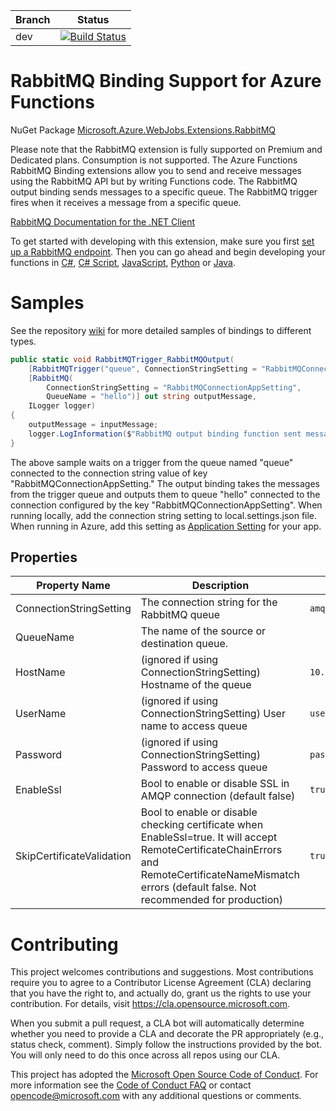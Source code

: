 |Branch|Status|
|---|---|
|dev|[![Build Status](https://azfunc.visualstudio.com/Azure%20Functions/_apis/build/status/Azure.azure-functions-rabbitmq-extension?branchName=dev)](https://azfunc.visualstudio.com/Azure%20Functions/_build/latest?definitionId=48&branchName=dev)|

# RabbitMQ Binding Support for Azure Functions
NuGet Package [Microsoft.Azure.WebJobs.Extensions.RabbitMQ](https://www.nuget.org/packages/Microsoft.Azure.WebJobs.Extensions.RabbitMQ)

Please note that the RabbitMQ extension is fully supported on Premium and Dedicated plans. Consumption is not supported. The Azure Functions RabbitMQ Binding extensions allow you to send and receive messages using the RabbitMQ API but by writing Functions code. The RabbitMQ output binding sends messages to a specific queue. The RabbitMQ trigger fires when it receives a message from a specific queue.

[RabbitMQ Documentation for the .NET Client](https://www.rabbitmq.com/dotnet-api-guide.html)

To get started with developing with this extension, make sure you first [set up a RabbitMQ endpoint](https://github.com/Azure/azure-functions-rabbitmq-extension/wiki/Setting-up-a-RabbitMQ-Endpoint). Then you can go ahead and begin developing your functions in [C#](https://github.com/Azure/azure-functions-rabbitmq-extension/wiki/Samples-in-C%23), [C# Script](https://github.com/Azure/azure-functions-rabbitmq-extension/wiki/Samples-in-CSX), [JavaScript](https://github.com/Azure/azure-functions-rabbitmq-extension/wiki/Samples-in-JavaScript), [Python](https://github.com/Azure/azure-functions-rabbitmq-extension/wiki/Samples-in-Python) or [Java](https://github.com/Azure/azure-functions-rabbitmq-extension/wiki/Samples-in-Java).

# Samples

See the repository [wiki](https://github.com/Azure/azure-functions-rabbitmq-extension/wiki) for more detailed samples of bindings to different types.

```C#
public static void RabbitMQTrigger_RabbitMQOutput(
    [RabbitMQTrigger("queue", ConnectionStringSetting = "RabbitMQConnectionAppSetting")] string inputMessage,
    [RabbitMQ(
        ConnectionStringSetting = "RabbitMQConnectionAppSetting",
        QueueName = "hello")] out string outputMessage,
    ILogger logger)
{
    outputMessage = inputMessage;
    logger.LogInformation($"RabbitMQ output binding function sent message: {outputMessage}");
}
```

The above sample waits on a trigger from the queue named "queue" connected to the connection string value of key "RabbitMQConnectionAppSetting." The output binding takes the messages from the trigger queue and outputs them to queue "hello" connected to the connection configured by the key "RabbitMQConnectionAppSetting". When running locally, add the connection string setting to local.settings.json file. When running in Azure, add this setting as [Application Setting](https://docs.microsoft.com/en-us/azure/azure-functions/functions-how-to-use-azure-function-app-settings) for your app.


## Properties

|Property Name|Description|Example|
|--|--|--|
|ConnectionStringSetting|The connection string for the RabbitMQ queue|`amqp://user:password@url:port`|
|QueueName|The name of the source or destination queue.|
|HostName|(ignored if using ConnectionStringSetting) Hostname of the queue|`10.26.45.210`|
|UserName|(ignored if using ConnectionStringSetting) User name to access queue|`user`|
|Password|(ignored if using ConnectionStringSetting) Password to access queue|`password`|
|EnableSsl|Bool to enable or disable SSL in AMQP connection (default false)|`true`|
|SkipCertificateValidation|Bool to enable or disable checking certificate when EnableSsl=true. It will accept RemoteCertificateChainErrors and RemoteCertificateNameMismatch errors (default false. Not recommended for production)|`true`|

# Contributing

This project welcomes contributions and suggestions.  Most contributions require you to agree to a
Contributor License Agreement (CLA) declaring that you have the right to, and actually do, grant us
the rights to use your contribution. For details, visit https://cla.opensource.microsoft.com.

When you submit a pull request, a CLA bot will automatically determine whether you need to provide
a CLA and decorate the PR appropriately (e.g., status check, comment). Simply follow the instructions
provided by the bot. You will only need to do this once across all repos using our CLA.

This project has adopted the [Microsoft Open Source Code of Conduct](https://opensource.microsoft.com/codeofconduct/).
For more information see the [Code of Conduct FAQ](https://opensource.microsoft.com/codeofconduct/faq/) or
contact [opencode@microsoft.com](mailto:opencode@microsoft.com) with any additional questions or comments.
